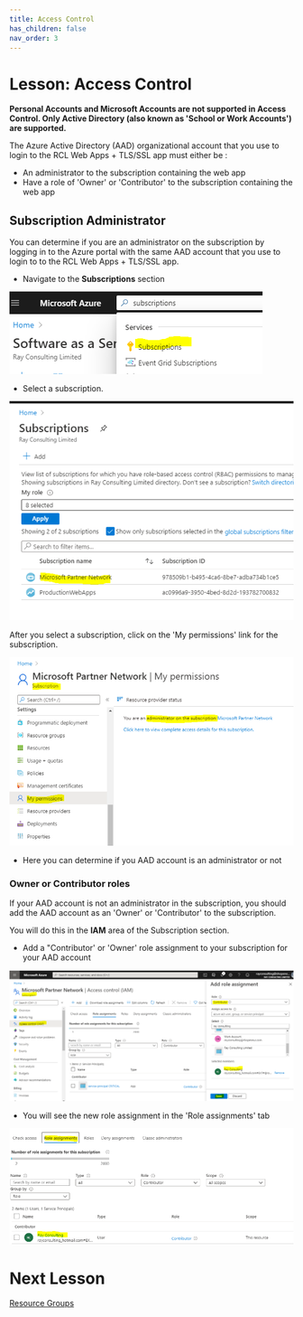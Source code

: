 ```yaml
---
title: Access Control
has_children: false
nav_order: 3
---
```


# Lesson: Access Control

**Personal Accounts and Microsoft Accounts are not supported in Access Control. Only Active Directory (also known as 'School or Work Accounts') are supported.**

The Azure Active Directory (AAD) organizational account that you use to login to the RCL Web Apps + TLS/SSL app must either be :

- An administrator to the subscription containing the web app
- Have a role of 'Owner' or 'Contributor' to the subscription containing the web app

## Subscription Administrator
 
You can determine if you are an administrator on the subscription by logging in to the Azure portal with the same AAD account that you use to login to to the RCL Web Apps + TLS/SSL app. 

- Navigate to the **Subscriptions** section 

![Access Control](images/access-control-subscriptions.PNG)

- Select a subscription. 

![Access Control](images/access-control-subscriptions2.PNG)


After you select a subscription, click on the 'My permissions' link for the subscription.

![Access Control](images/access-control-admin.PNG)

- Here you can determine if you AAD account is an administrator or not 

### Owner or Contributor roles

If your AAD account is not an administrator in the subscription, you should add the AAD account as an 'Owner' or 'Contributor' to the subscription.

You will do this in the **IAM** area of the Subscription section.

- Add a "Contributor' or 'Owner' role assignment to your subscription for your AAD account

![Access Control](images/access-control-create.PNG)

- You will see the new role assignment in the 'Role assignments' tab

![Access Control](images/access-control-list.PNG)

# Next Lesson

[Resource Groups](https://rcl-cloud-apps.github.io/cloud101/resource-groups.html)
